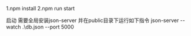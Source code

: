 1.npm install 
2.npm run start

<!-- 暂时没有接后端 -->
启动 需要全局安装json-server
并在public目录下运行如下指令
json-server --watch .\db.json --port 5000